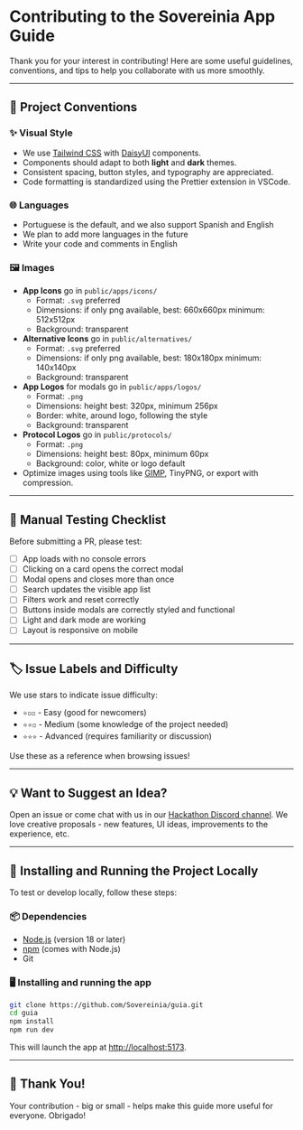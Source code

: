 # Contributing to the Sovereinia App Guide

Thank you for your interest in contributing! Here are some useful guidelines, conventions, and tips to help you collaborate with us more smoothly.

---

## 🧠 Project Conventions

### ✨ Visual Style

- We use [Tailwind CSS](https://tailwindcss.com/) with [DaisyUI](https://daisyui.com/) components.
- Components should adapt to both **light** and **dark** themes.
- Consistent spacing, button styles, and typography are appreciated.
- Code formatting is standardized using the Prettier extension in VSCode.

### 🌐 Languages

- Portuguese is the default, and we also support Spanish and English
- We plan to add more languages in the future
- Write your code and comments in English

### 🖼️ Images

- **App Icons** go in `public/apps/icons/`
  - Format: `.svg` preferred
  - Dimensions: if only png available, best: 660x660px minimum: 512x512px
  - Background: transparent
- **Alternative Icons** go in `public/alternatives/`
  - Format: `.svg` preferred
  - Dimensions: if only png available, best: 180x180px minimum: 140x140px
  - Background: transparent
- **App Logos** for modals go in `public/apps/logos/`
  - Format: `.png`
  - Dimensions: height best: 320px, minimum 256px
  - Border: white, around logo, following the style
  - Background: transparent
- **Protocol Logos** go in `public/protocols/`
  - Format: `.png` 
  - Dimensions: height best: 80px, minimum 60px
  - Background: color, white or logo default
- Optimize images using tools like [GIMP](https://www.gimp.org/), TinyPNG, or export with compression.

---

## 🧪 Manual Testing Checklist

Before submitting a PR, please test:

- [ ] App loads with no console errors
- [ ] Clicking on a card opens the correct modal
- [ ] Modal opens and closes more than once
- [ ] Search updates the visible app list
- [ ] Filters work and reset correctly
- [ ] Buttons inside modals are correctly styled and functional
- [ ] Light and dark mode are working
- [ ] Layout is responsive on mobile

---

## 🏷️ Issue Labels and Difficulty

We use stars to indicate issue difficulty:

- `⭐️◽️◽️` - Easy (good for newcomers)
- `⭐️⭐️◽️` - Medium (some knowledge of the project needed)
- `⭐️⭐️⭐️` - Advanced (requires familiarity or discussion)

Use these as a reference when browsing issues!

---

## 💡 Want to Suggest an Idea?

Open an issue or come chat with us in our [Hackathon Discord channel](https://discordapp.com/channels/1365364448461721611/1376586127443623976). We love creative proposals - new features, UI ideas, improvements to the experience, etc.

---

## 🚀 Installing and Running the Project Locally

To test or develop locally, follow these steps:

### 📦 Dependencies

- [Node.js](https://nodejs.org/) (version 18 or later)
- [npm](https://www.npmjs.com/) (comes with Node.js)
- Git

### 🖥️ Installing and running the app
   ```bash
   git clone https://github.com/Sovereinia/guia.git
   cd guia
   npm install
   npm run dev
   ```

   This will launch the app at [http://localhost:5173](http://localhost:5173).

---



## 🙏 Thank You!

Your contribution - big or small - helps make this guide more useful for everyone. Obrigado!
